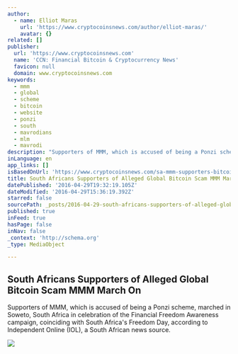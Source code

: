 ```yaml
---
author:
  - name: Elliot Maras
    url: 'https://www.cryptocoinsnews.com/author/elliot-maras/'
    avatar: {}
related: []
publisher:
  url: 'https://www.cryptocoinsnews.com'
  name: 'CCN: Financial Bitcoin & Cryptocurrency News'
  favicon: null
  domain: www.cryptocoinsnews.com
keywords:
  - mmm
  - global
  - scheme
  - bitcoin
  - website
  - ponzi
  - south
  - mavrodians
  - mlm
  - mavrodi
description: "Supporters of MMM, which is accused of being a Ponzi scheme, marched in Soweto, South Africa in celebration of the Financial Freedom Awareness campaign, coinciding with South Africa's Freedom Day, according to Independent Online (IOL), a South African news source."
inLanguage: en
app_links: []
isBasedOnUrl: 'https://www.cryptocoinsnews.com/sa-mmm-supporters-bitcoin/'
title: South Africans Supporters of Alleged Global Bitcoin Scam MMM March On
datePublished: '2016-04-29T19:32:19.105Z'
dateModified: '2016-04-29T15:36:19.392Z'
starred: false
sourcePath: _posts/2016-04-29-south-africans-supporters-of-alleged-global-bitcoin-scam-mmm.md
published: true
inFeed: true
hasPage: false
inNav: false
_context: 'http://schema.org'
_type: MediaObject

---
```

<article style=""><h1>South Africans Supporters of Alleged Global Bitcoin Scam MMM March On</h1><p>Supporters of MMM, which is accused of being a Ponzi scheme, marched in Soweto, South Africa in celebration of the Financial Freedom Awareness campaign, coinciding with South Africa's Freedom Day, according to Independent Online (IOL), a South African news source.</p><img src="https://www.cryptocoinsnews.com/wp-content/uploads/2016/03/Scam-def.jpg" /></article>